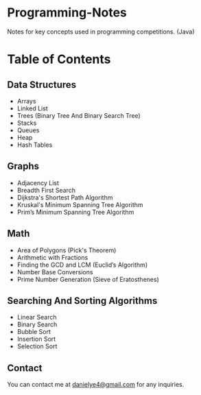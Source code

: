 # Programming-Notes
Notes for key concepts used in programming competitions. (Java)
# Table of Contents

## Data Structures
* Arrays
* Linked List
* Trees (Binary Tree And Binary Search Tree)
* Stacks
* Queues
* Heap
* Hash Tables

## Graphs
* Adjacency List
* Breadth First Search
* Dijkstra's Shortest Path Algorithm
* Kruskal's Minimum Spanning Tree Algorithm
* Prim’s Minimum Spanning Tree Algorithm

## Math
* Area of Polygons (Pick's Theorem)
* Arithmetic with Fractions
* Finding the GCD and LCM (Euclid’s Algorithm)
* Number Base Conversions
* Prime Number Generation (Sieve of Eratosthenes)

## Searching And Sorting Algorithms
* Linear Search
* Binary Search
* Bubble Sort
* Insertion Sort
* Selection Sort

## Contact
You can contact me at danielye4@gmail.com for any inquiries.


